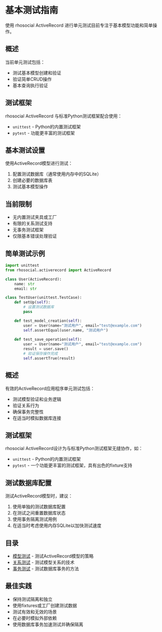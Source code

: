 # 基本测试指南

使用 rhosocial ActiveRecord 进行单元测试目前专注于基本模型功能和简单操作。

## 概述

当前单元测试包括：

- 测试基本模型创建和验证
- 验证简单CRUD操作
- 基本查询执行验证

## 测试框架

rhosocial ActiveRecord 与标准Python测试框架配合使用：

- `unittest` - Python的内置测试框架
- `pytest` - 功能更丰富的测试框架

## 基本测试设置

使用ActiveRecord模型进行测试：

1. 配置测试数据库（通常使用内存中的SQLite）
2. 创建必要的数据库表
3. 测试基本模型操作

## 当前限制

- 无内置测试夹具或工厂
- 有限的关系测试支持
- 无事务测试框架
- 仅限基本错误处理验证

## 简单测试示例

```python
import unittest
from rhosocial.activerecord import ActiveRecord

class User(ActiveRecord):
    name: str
    email: str

class TestUser(unittest.TestCase):
    def setUp(self):
        # 设置测试数据库
        pass

    def test_model_creation(self):
        user = User(name="测试用户", email="test@example.com")
        self.assertEqual(user.name, "测试用户")
        
    def test_save_operation(self):
        user = User(name="测试用户", email="test@example.com")
        result = user.save()
        # 验证保存操作完成
        self.assertTrue(result)
```

## 概述

有效的ActiveRecord应用程序单元测试包括：

- 测试模型验证和业务逻辑
- 验证关系行为
- 确保事务完整性
- 在适当时模拟数据库连接

## 测试框架

rhosocial ActiveRecord设计为与标准Python测试框架无缝协作，如：

- `unittest` - Python的内置测试框架
- `pytest` - 一个功能更丰富的测试框架，具有出色的fixture支持

## 测试数据库配置

测试ActiveRecord模型时，建议：

1. 使用单独的测试数据库配置
2. 在测试之间重置数据库状态
3. 使用事务隔离测试用例
4. 在适当时考虑使用内存SQLite以加快测试速度

## 目录

- [模型测试](model_testing.md) - 测试ActiveRecord模型的策略
- [关系测试](relationship_testing.md) - 测试模型关系的技术
- [事务测试](transaction_testing.md) - 测试数据库事务的方法

## 最佳实践

- 保持测试隔离和独立
- 使用fixtures或工厂创建测试数据
- 测试有效和无效的场景
- 在必要时模拟外部依赖
- 使用数据库事务加速测试并确保隔离